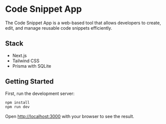 # Code Snippet App
The Code Snippet App is a web-based tool that allows developers to create, edit, and manage reusable code snippets efficiently.

## Stack
- Next.js
- Tailwind CSS
- Prisma with SQLite

## Getting Started

First, run the development server:

```bash
npm install
npm run dev
```

Open [http://localhost:3000](http://localhost:3000) with your browser to see the result.
